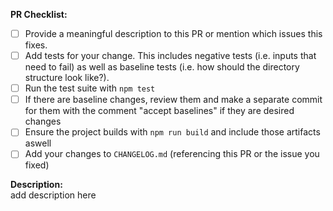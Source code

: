 <!--
	Thanks for providing a PR! 
	Please make sure you have completed the following checklist before submitting your PR
-->

**PR Checklist:**  
- [ ] Provide a meaningful description to this PR or mention which issues this fixes.
- [ ] Add tests for your change. This includes negative tests (i.e. inputs that need to fail) as well as baseline tests (i.e. how should the directory structure look like?).
- [ ] Run the test suite with `npm test`
- [ ] If there are baseline changes, review them and make a separate commit for them with the comment "accept baselines" if they are desired changes
- [ ] Ensure the project builds with `npm run build` and include those artifacts aswell
- [ ] Add your changes to `CHANGELOG.md` (referencing this PR or the issue you fixed)

**Description:**  
add description here
